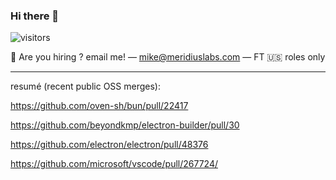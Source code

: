 ### Hi there 👋

![visitors](https://visitor-badge.laobi.icu/badge?page_id=a5ef47c8db87635ab9d870fb7afabad4)

🧳 Are you hiring ? email me! — mike@meridiuslabs.com — FT 🇺🇸 roles only

---

resumé (recent public OSS merges): 

https://github.com/oven-sh/bun/pull/22417

https://github.com/beyondkmp/electron-builder/pull/30

https://github.com/electron/electron/pull/48376

https://github.com/microsoft/vscode/pull/267724/

